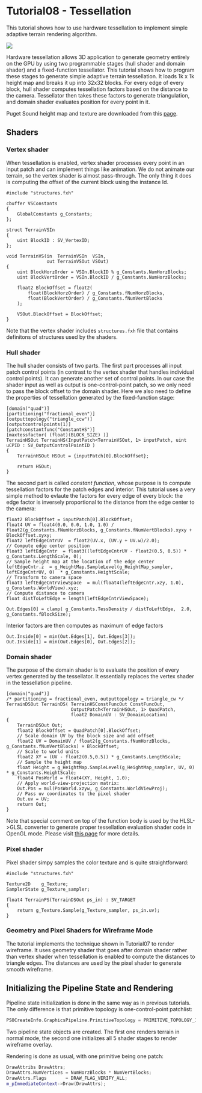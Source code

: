 # Tutorial08 - Tessellation

This tutorial shows how to use hardware tessellation to implement simple adaptive terrain 
rendering algorithm.

![](https://github.com/DiligentGraphics/DiligentSamples/blob/master/Tutorials/Tutorial08_Tessellation/Animation_Large.gif)

Hardware tessellation allows 3D application to generate geometry entirely on the GPU by using 
two programmable stages (hull shader and domain shader) and a fixed-function tessellator. 
This tutorial shows how to program these stages to generate simple adaptive terrain tessellation.
It loads 1k x 1k height map and breaks it up into 32x32 blocks. For every edge of every block,
hull shader computes tessellation factors based on the distance to the camera. Tessellator
then takes these factors to generate triangulation, and domain shader evaluates position for
every point in it.

Puget Sound height map and texture are downloaded from this [page](https://www.cc.gatech.edu/projects/large_models/ps.html).

## Shaders

### Vertex shader

When tessellation is enabled, vertex shader processes every point in an input patch and
can implement things like animation. We do not animate our terrain, so the vertex shader
is almost pass-through. The only thing it does is computing the offset of the current block using
the instance Id.

```hlsl
#include "structures.fxh"

cbuffer VSConstants
{
    GlobalConstants g_Constants;
};

struct TerrainVSIn
{
    uint BlockID : SV_VertexID;
};

void TerrainVS(in  TerrainVSIn  VSIn,
               out TerrainVSOut VSOut)
{
    uint BlockHorzOrder = VSIn.BlockID % g_Constants.NumHorzBlocks;
    uint BlockVertOrder = VSIn.BlockID / g_Constants.NumHorzBlocks;
    
    float2 BlockOffset = float2( 
        float(BlockHorzOrder) / g_Constants.fNumHorzBlocks,
        float(BlockVertOrder) / g_Constants.fNumVertBlocks
    );

    VSOut.BlockOffset = BlockOffset;
}
```

Note that the vertex shader includes `structures.fxh` file that contains definitons of structures
used by the shaders.

### Hull shader

The hull shader consists of two parts. The first part processes all input patch control points (in contrast to
the vertex shader that handles individual control points). It can generate another set of control points.
In our case the shader input as well as output is one-control-point patch, so we only need to 
pass the block offset to the domain shader. Here we also need to define the properties of 
tessellation generated by the fixed-function stage:

```hlsl
[domain("quad")]
[partitioning("fractional_even")]
[outputtopology("triangle_ccw")]
[outputcontrolpoints(1)]
[patchconstantfunc("ConstantHS")]
[maxtessfactor( (float)(BLOCK_SIZE) )]
TerrainHSOut TerrainHS(InputPatch<TerrainVSOut, 1> inputPatch, uint uCPID : SV_OutputControlPointID )
{
    TerrainHSOut HSOut = {inputPatch[0].BlockOffset};

    return HSOut;
}
```

The second part is called *constant function*, whose purpose is to compute tessellation
factors for the patch edges and interior. This tutorial uses a very simple method to evlaute the factors
for every edge of every block: the edge factor is inversely proportional to the distance from the edge center 
to the camera:

```hlsl
float2 BlockOffset = inputPatch[0].BlockOffset;
float4 UV = float4(0.0, 0.0, 1.0, 1.0) / float2(g_Constants.fNumHorzBlocks, g_Constants.fNumVertBlocks).xyxy + BlockOffset.xyxy;
float2 leftEdgeCntrUV  = float2(UV.x, (UV.y + UV.w)/2.0);
// Compute edge center position
float3 leftEdgeCntr  = float3((leftEdgeCntrUV - float2(0.5, 0.5)) * g_Constants.LengthScale, 0);
// Sample height map at the location of the edge center
leftEdgeCntr.z  = g_HeightMap.SampleLevel(g_HeightMap_sampler, leftEdgeCntrUV, 0)  * g_Constants.HeightScale;
// Transform to camera space
float3 leftEdgeCntrViewSpace  = mul(float4(leftEdgeCntr.xzy, 1.0), g_Constants.WorldView).xyz;
// Compute distance to camera
float distToLeftEdge = length(leftEdgeCntrViewSpace);

Out.Edges[0] = clamp( g_Constants.TessDensity / distToLeftEdge,  2.0, g_Constants.fBlockSize);
```

Interior factors are then computes as maximum of edge factors

```hlsl
Out.Inside[0] = min(Out.Edges[1], Out.Edges[3]);
Out.Inside[1] = min(Out.Edges[0], Out.Edges[2]);
```

### Domain shader

The purpose of the domain shader is to evaluate the position of every vertex generated
by the tessellator. It essentially replaces the vertex shader in the tessellation pipeline.

```hlsl
[domain("quad")]
/* partitioning = fractional_even, outputtopology = triangle_cw */
TerrainDSOut TerrainDS( TerrainHSConstFuncOut ConstFuncOut, 
                        OutputPatch<TerrainHSOut, 1> QuadPatch,
                        float2 DomainUV : SV_DomainLocation)
{
    TerrainDSOut Out;
    float2 BlockOffset = QuadPatch[0].BlockOffset;
    // Scale domain UV by the block size and add offset
    float2 UV = DomainUV / float2(g_Constants.fNumHorzBlocks, g_Constants.fNumVertBlocks) + BlockOffset;
    // Scale to world units
    float2 XY = (UV - float2(0.5,0.5)) * g_Constants.LengthScale;
    // Sample the height map
    float Height = g_HeightMap.SampleLevel(g_HeightMap_sampler, UV, 0) * g_Constants.HeightScale;
    float4 PosWorld = float4(XY, Height, 1.0);
    // Apply world-view-projection matrix:
    Out.Pos = mul(PosWorld.xzyw, g_Constants.WorldViewProj);
    // Pass uv coordinates to the pixel shader
    Out.uv = UV;
    return Out;
}
```

Note that special comment on top of the function body is used by the HLSL->GLSL converter
to generate proper tessellation evaluation shader code in OpenGL mode. Please visit 
[this page](http://diligentgraphics.com/diligent-engine/shader-converter/) 
for more details.

### Pixel shader

Pixel shader simpy samples the color texture and is quite straightforward:

```hlsl
#include "structures.fxh"

Texture2D    g_Texture;
SamplerState g_Texture_sampler;

float4 TerrainPS(TerrainDSOut ps_in) : SV_TARGET
{
    return g_Texture.Sample(g_Texture_sampler, ps_in.uv);
}
```

### Geometry and Pixel Shaders for Wireframe Mode

The tutorial implements the technique shown in Tutorial07 to render wireframe. It uses
geometry shader that goes after domain shader rather than vertex shader when tessellation
is enabled to compute the distances to triangle edges. The distances are used by the pixel 
shader to generate smooth wireframe.

## Initializing the Pipeline State and Rendering

Pipeline state initialization is done in the same way as in previous tutorials. The only difference 
is that primitive topology is one-control-point patchlist:

```cpp
PSOCreateInfo.GraphicsPipeline.PrimitiveTopology = PRIMITIVE_TOPOLOGY_1_CONTROL_POINT_PATCHLIST;
```

Two pipeline state objects are created. The first one renders terrain in normal mode, the second
one initializes all 5 shader stages to render wireframe overlay.

Rendering is done as usual, with one primitive being one patch:

```cpp
DrawAttribs DrawAttrs;
DrawAttrs.NumVertices = NumHorzBlocks * NumVertBlocks;
DrawAttrs.Flags       = DRAW_FLAG_VERIFY_ALL;
m_pImmediateContext->Draw(DrawAttrs);
```
